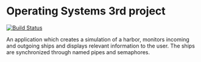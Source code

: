 # Operating Systems 3rd project

[![Build Status](https://travis-ci.com/DimChristodoulou/os3.svg?branch=master)](https://travis-ci.com/DimChristodoulou/os3)

An application which creates a simulation of a harbor, monitors incoming and outgoing ships and displays relevant information to the user.
The ships are synchronized through named pipes and semaphores.

